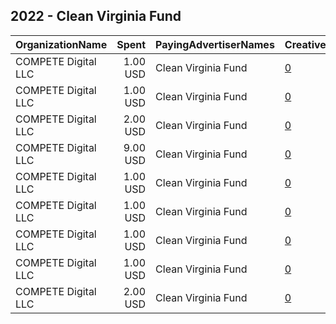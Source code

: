 ## 2022 - Clean Virginia Fund 
|OrganizationName|Spent|PayingAdvertiserNames|CreativeUrls|Impressions|Genders|AgeBrackets|CountryCodes|BillingAddresses|CandidateBallotInformation|
|:---|---:|:---|:---|---:|:---|:---|:---|:---|:---|
|COMPETE Digital LLC|1.00 USD|Clean Virginia Fund|[0](https://www.snap.com/political-ads/asset/bae8e9e81b4e9126ebf927b7b2a5f3a0f9753bfdbf8047fbacb2c3d8dfc95287?mediaType=jpg)|160||18+|united states|"1317 Potomac Ave SE,Washington,20003,US"||
|COMPETE Digital LLC|1.00 USD|Clean Virginia Fund|[0](https://www.snap.com/political-ads/asset/686d148039e01bbd1fdabd67df11d09b72c5658c4be6c395badcdaf5623c0e49?mediaType=png)|227||18+|united states|"1317 Potomac Ave SE,Washington,20003,US"||
|COMPETE Digital LLC|2.00 USD|Clean Virginia Fund|[0](https://www.snap.com/political-ads/asset/d47b0901ced96732c2ae898ced947c2f35722725a5065e13813eaaf8f387d9ee?mediaType=jpg)|193||18+|united states|"1317 Potomac Ave SE,Washington,20003,US"||
|COMPETE Digital LLC|9.00 USD|Clean Virginia Fund|[0](https://www.snap.com/political-ads/asset/32bb8d1a2cce8bff60b2bbc29dd515f069cc632a1c00d73411e059ea18d88fab?mediaType=mp4)|1,085||18+|united states|"1317 Potomac Ave SE,Washington,20003,US"||
|COMPETE Digital LLC|1.00 USD|Clean Virginia Fund|[0](https://www.snap.com/political-ads/asset/3e4a5ccafba05cedca7dfb605d4fd3244b62fb2b28b7ff7b6c7335a580d721c0?mediaType=jpg)|134||18+|united states|"1317 Potomac Ave SE,Washington,20003,US"||
|COMPETE Digital LLC|1.00 USD|Clean Virginia Fund|[0](https://www.snap.com/political-ads/asset/1b70eb5b6ad016c0350a979e894d07a0aa4a97aa0d9cb7a16db68206b82afadd?mediaType=mp4)|247||18+|united states|"1317 Potomac Ave SE,Washington,20003,US"||
|COMPETE Digital LLC|1.00 USD|Clean Virginia Fund|[0](https://www.snap.com/political-ads/asset/abeeb33367340a66370168cdf6d7b981df4ead6ecd7082760db91452ec3dbe47?mediaType=jpg)|86||18+|united states|"1317 Potomac Ave SE,Washington,20003,US"||
|COMPETE Digital LLC|1.00 USD|Clean Virginia Fund|[0](https://www.snap.com/political-ads/asset/b9b888d6aa3891328e8dbd6ddbe2fff9a53f8c60728cefb0e6055a689a06325f?mediaType=jpg)|195||18+|united states|"1317 Potomac Ave SE,Washington,20003,US"||
|COMPETE Digital LLC|2.00 USD|Clean Virginia Fund|[0](https://www.snap.com/political-ads/asset/975d2102e127adf587f3498ca426ea5a278b14ba04760e9aa8fbc15874761444?mediaType=mp4)|431||18+|united states|"1317 Potomac Ave SE,Washington,20003,US"||
